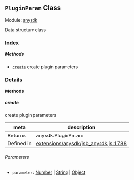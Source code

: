 ## `PluginParam` Class



Module: [anysdk](../modules/anysdk.md)


Data structure class


### Index



##### Methods

  - [`create`](#create) create plugin parameters



### Details




<!-- Method Block -->
#### Methods


##### create

create plugin parameters

| meta | description |
|------|-------------|
| Returns | anysdk.PluginParam 
| Defined in | [extensions/anysdk/jsb_anysdk.js:1788](https://github.com/cocos-creator/engine/blob/96bda88193f046d4669a2fb38a5ad968c5d6a9df/extensions/anysdk/jsb_anysdk.js#L1788) |

###### Parameters
- `parameters` <a href="https://developer.mozilla.org/en/JavaScript/Reference/Global_Objects/Number" class="crosslink external" target="_blank">Number</a> &#124; <a href="https://developer.mozilla.org/en/JavaScript/Reference/Global_Objects/String" class="crosslink external" target="_blank">String</a> &#124; <a href="https://developer.mozilla.org/en/JavaScript/Reference/Global_Objects/Object" class="crosslink external" target="_blank">Object</a> 



